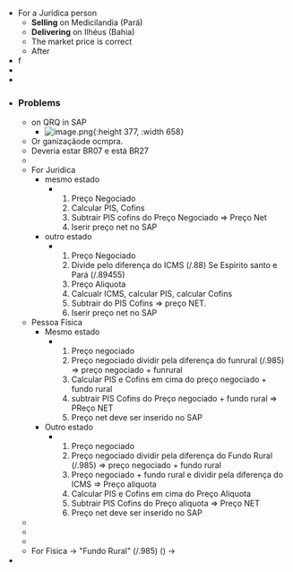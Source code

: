 - For a Jurídica person
	- **Selling** on Medicilandia (Pará)
	- **Delivering** on Ilhéus (Bahia)
	- The market price is correct
	- After
- f
-
-
- ### Problems
	- on QRQ in SAP
		- ![image.png](../assets/image_1676555862866_0.png){:height 377, :width 658}
	- Or ganizaçãode ocmpra.
	- Deveria estar BR07 e está BR27
	-
	- For Juridica
		- mesmo estado
			- 1. Preço Negociado
			  2. Calcular PIS, Cofins
			  3. Subtrair PIS cofins  do Preço Negociado => Preço Net
			  4. Iserir preço net no SAP
		- outro estado
			- 1. Preço Negociado
			  2. Divide pelo diferença do ICMS (/.88) Se Espirito santo e Pará (/.89455)
			  3. Preço Aliquota
			  4. Calcualr ICMS, calcular PIS, calcular Cofins
			  5. Subtrair do PIS Cofins => preço NET.
			  6. Iserir preço net no SAP
	- Pessoa Física
		- Mesmo estado
			- 1. Preço negociado
			  2. Preço negociado dividir pela diferença do funrural (/.985) => preço negociado + funrural
			  3. Calcular PIS e Cofins em cima do preço negociado + fundo rural
			  4. subtrair PIS Cofins do Preço negociado + fundo rural => PReço NET
			  5. Preço net deve ser inserido no SAP
		- Outro estado
			- 1. Preço negociado
			  2. Preço negociado dividir pela diferença do Fundo Rural (/.985) => preço negociado + fundo rural
			  3. Preço negociado + fundo rural e dividir pela diferença do ICMS => Preço aliquota
			  4. Calcular PIS e Cofins em cima do Preço Aliquota
			  5. Subtrair PIS Cofins do Preço aliquota => Preço NET
			  6. Preço net deve ser inserido no SAP
	-
	-
	-
	- For Fisica -> "Fundo Rural" (/.985) () ->
-